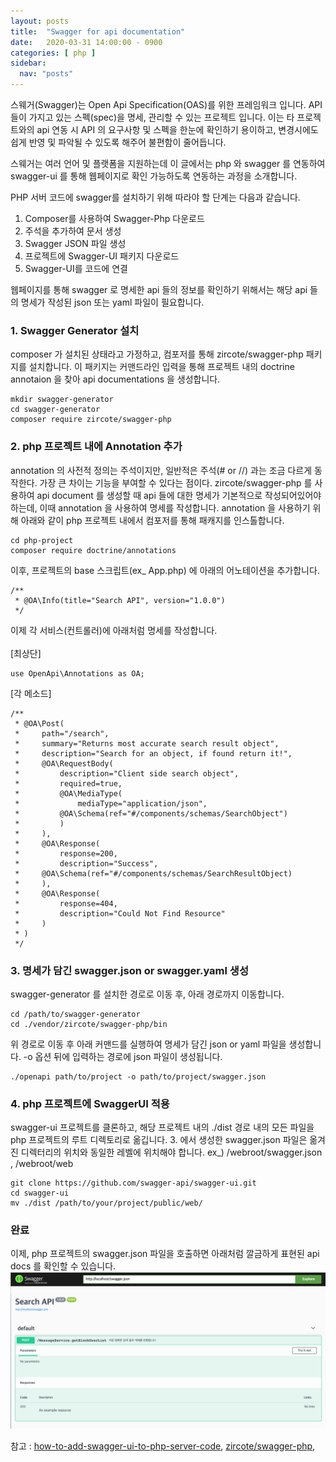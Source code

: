 ```yaml
---
layout: posts
title:  "Swagger for api documentation"
date:   2020-03-31 14:00:00 - 0900
categories: [ php ]
sidebar:
  nav: "posts"
---
```


스웨거(Swagger)는 Open Api Specification(OAS)를 위한 프레임워크 입니다.
API 들이 가지고 있는 스펙(spec)을 명세, 관리할 수 있는 프로젝트 입니다. 이는 타 프로젝트와의 api 연동 시
API 의 요구사항 및 스펙을 한눈에 확인하기 용이하고, 변경시에도 쉽게 반영 및 파악될 수 있도록 해주어 불편함이 줄어듭니다.

스웨거는 여러 언어 및 플랫폼을 지원하는데 이 글에서는 php 와 swagger 를 연동하여 swagger-ui 를 통해 웹페이지로 확인 가능하도록 연동하는 과정을 소개합니다.

PHP 서버 코드에 swagger를 설치하기 위해 따라야 할 단계는 다음과 같습니다.
1. Composer를 사용하여 Swagger-Php 다운로드
2. 주석을 추가하여 문서 생성
3. Swagger JSON 파일 생성
4. 프로젝트에 Swagger-UI 패키지 다운로드
5. Swagger-UI를 코드에 연결

웹페이지를 통해 swagger 로 명세한 api 들의 정보를 확인하기 위해서는 해당 api 들의 명세가 작성된 json 또는 yaml 파일이 필요합니다.

### 1. Swagger Generator 설치
composer 가 설치된 상태라고 가정하고, 컴포저를 통해 zircote/swagger-php 패키지를 설치합니다.
이 패키지는 커맨드라인 입력을 통해 프로젝트 내의 doctrine annotaion 을 찾아 api documentations 을 생성합니다.
~~~
mkdir swagger-generator
cd swagger-generator
composer require zircote/swagger-php
~~~

### 2. php 프로젝트 내에 Annotation 추가
annotation 의 사전적 정의는 주석이지만, 일반적은 주석(# or //) 과는 조금 다르게 동작한다. 가장 큰 차이는 기능을 부여할 수 있다는 점이다.
zircote/swagger-php 를 사용하여 api document 를 생성할 때 api 들에 대한 명세가 기본적으로 작성되어있어야 하는데, 이때 annotation 을 사용하여 명세를 작성합니다.
annotation 을 사용하기 위해 아래와 같이 php 프로젝트 내에서 컴포저를 통해 패캐지를 인스톨합니다.
~~~
cd php-project
composer require doctrine/annotations
~~~
이후, 프로젝트의 base 스크립트(ex_ App.php) 에 아래의 어노테이션을 추가합니다.
~~~
/**
 * @OA\Info(title="Search API", version="1.0.0")
 */
~~~
이제 각 서비스(컨트롤러)에 아래처럼 명세를 작성합니다.<br><br>
[최상단]
~~~
use OpenApi\Annotations as OA;
~~~
[각 메소드]
~~~
/**
 * @OA\Post(
 *     path="/search",
 *     summary="Returns most accurate search result object",
 *     description="Search for an object, if found return it!",
 *     @OA\RequestBody(
 *         description="Client side search object",
 *         required=true,
 *         @OA\MediaType(
 *             mediaType="application/json",                 
 *         @OA\Schema(ref="#/components/schemas/SearchObject")
 *         )
 *     ),
 *     @OA\Response(
 *         response=200,
 *         description="Success",
 *     @OA\Schema(ref="#/components/schemas/SearchResultObject)   
 *     ), 
 *     @OA\Response(
 *         response=404,
 *         description="Could Not Find Resource"
 *     )   
 * )
 */
~~~

### 3. 명세가 담긴 swagger.json or swagger.yaml 생성
swagger-generator 를 설치한 경로로 이동 후, 아래 경로까지 이동합니다.
~~~
cd /path/to/swagger-generator
cd ./vendor/zircote/swagger-php/bin
~~~
위 경로로 이동 후 아래 커맨드를 실행하여 명세가 담긴 json or yaml 파일을 생성합니다.
-o 옵션 뒤에 입력하는 경로에 json 파일이 생성됩니다.
~~~
./openapi path/to/project -o path/to/project/swagger.json
~~~

### 4. php 프로젝트에 SwaggerUI 적용
swagger-ui 프로젝트를 클론하고, 해당 프로젝트 내의 ./dist 경로 내의 모든 파일을 php 프로젝트의 루트 디렉토리로 옮깁니다.
3. 에서 생성한 swagger.json 파일은 옮겨진 디렉터리의 위치와 동일한 레벨에 위치해야 합니다.
ex_) /webroot/swagger.json , /webroot/web
~~~
git clone https://github.com/swagger-api/swagger-ui.git
cd swagger-ui
mv ./dist /path/to/your/project/public/web/
~~~

### 완료
이제, php 프로젝트의 swagger.json 파일을 호출하면 아래처럼 깔금하게 표현된 api docs 를 확인할 수 있습니다.
![스웨거 인덱스](/assets/images/swagger-index.png)

참고 : 
[how-to-add-swagger-ui-to-php-server-code](https://medium.com/@tatianaensslin/how-to-add-swagger-ui-to-php-server-code-f1610c01dc03),
[zircote/swagger-php](https://github.com/zircote/swagger-php),
